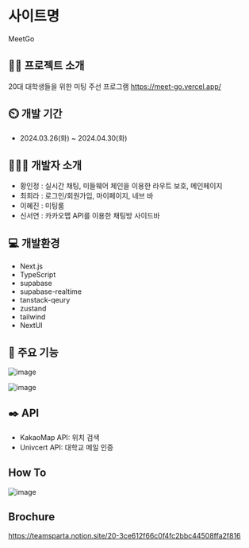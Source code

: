 # 사이트명
MeetGo

## 👩‍💻 프로젝트 소개
20대 대학생들을 위한 미팅 주선 프로그램
https://meet-go.vercel.app/
## ⏲️ 개발 기간
- 2024.03.26(화) ~ 2024.04.30(화)

## 🧑‍🤝‍🧑 개발자 소개
- 황인정 : 실시간 채팅, 미들웨어 체인을 이용한 라우트 보호, 메인페이지
- 최희라 : 로그인/회원가입, 마이페이지, 네브 바
- 이혜진 : 미팅룸
- 신서연 : 카카오맵 API를 이용한 채팅방 사이드바

## 💻 개발환경
- Next.js
- TypeScript
- supabase
- supabase-realtime
- tanstack-qeury
- zustand
- tailwind
- NextUI

## 📌 주요 기능
![image](https://github.com/Team-MeetGo/MeetGO/assets/154481757/e19a9e7e-f7d5-4993-9d43-476016144c77)

![image](https://github.com/Team-MeetGo/MeetGO/assets/154481757/0d4bf50d-c183-46fb-9282-ad37a875b4f4)


## ✒️ API
- KakaoMap API: 위치 검색 
- Univcert API: 대학교 메일 인증

## How To 
![image](https://github.com/Team-MeetGo/MeetGO/assets/154481757/d7210705-9b56-45d9-8a9c-2d72b6e9c3ee)

## Brochure
https://teamsparta.notion.site/20-3ce612f66c0f4fc2bbc44508ffa2f816
